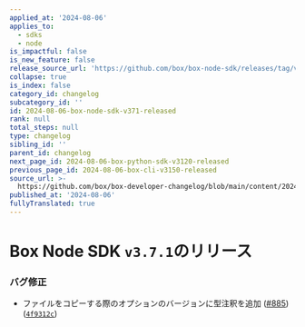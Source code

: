 ```yaml
---
applied_at: '2024-08-06'
applies_to:
  - sdks
  - node
is_impactful: false
is_new_feature: false
release_source_url: 'https://github.com/box/box-node-sdk/releases/tag/v3.7.1'
collapse: true
is_index: false
category_id: changelog
subcategory_id: ''
id: 2024-08-06-box-node-sdk-v371-released
rank: null
total_steps: null
type: changelog
sibling_id: ''
parent_id: changelog
next_page_id: 2024-08-06-box-python-sdk-v3120-released
previous_page_id: 2024-08-06-box-cli-v3150-released
source_url: >-
  https://github.com/box/box-developer-changelog/blob/main/content/2024/08-06-box-node-sdk-v371-released.md
published_at: '2024-08-06'
fullyTranslated: true
---
```

# Box Node SDK `v3.7.1`のリリース

### バグ修正

* ファイルをコピーする際のオプションのバージョンに型注釈を追加 ([#885][1]) ([`4f9312c`][2])

[1]: https://github.com/box/box-node-sdk/issues/885

[2]: https://github.com/box/box-node-sdk/commit/4f9312c63138f8cf8e0a9e46a9e1345172dbdc6b
